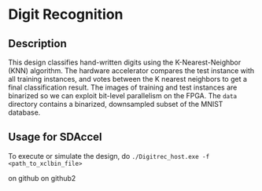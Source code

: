 # Digit Recognition

## Description
This design classifies hand-written digits using the K-Nearest-Neighbor (KNN) algorithm. 
The hardware accelerator compares the test instance with all training instances, and votes between the K nearest neighbors to get a final classification result. 
The images of training and test instances are binarized so we can exploit bit-level parallelism on the FPGA. The `data` directory contains a binarized, downsampled subset of the MNIST database.  

## Usage for SDAccel
To execute or simulate the design, do
`./Digitrec_host.exe -f <path_to_xclbin_file>`



<END>
<END>
on github
on github2
